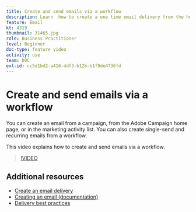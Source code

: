 ```yaml
---
title: Create and send emails via a workflow
description: Learn  how to create a one time email delivery from the homepage. 
feature: Email
kt: 4319
thumbnail: 31465.jpg
role: Business Practitioner
level: Beginner
doc-type: feature video
activity: use
team: DOC
exl-id: cc5d1bd2-a416-4df3-b12b-b1f9de4736fd
---
```

# Create and send emails via a workflow

You can create an email from a campaign, from the Adobe Campaign home page, or in the marketing activity list. You can also create single-send and recurring emails from a workflow.

This video explains how to create and send emails via a workflow.

>[!VIDEO](https://video.tv.adobe.com/v/31465?quality=12)

## Additional resources

* [Create an email delivery](/help/communication-channels/email/create-email-from-homepage.md)
* [Creating an email (documentation)](https://docs.adobe.com/content/help/en/campaign-standard/using/communication-channels/email-messages/creating-an-email.html)
* [Delivery best practices](https://docs.campaign.adobe.com/doc/standard/getting_started/en/ACS_DeliveryBestPractices.html)
